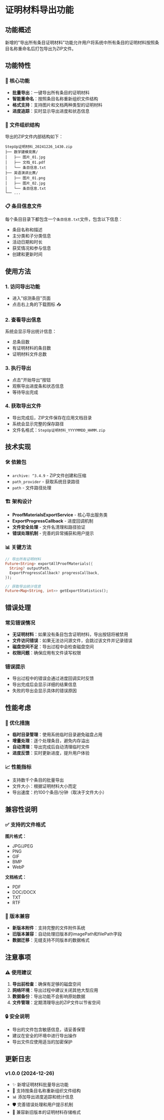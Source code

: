 # 证明材料导出功能

## 功能概述

新增的"导出所有条目证明材料"功能允许用户将系统中所有条目的证明材料按照条目名称重命名后打包导出为ZIP文件。

## 功能特性

### 🚀 核心功能
- **批量导出**：一键导出所有条目的证明材料
- **智能重命名**：按照条目名称重新组织文件结构
- **格式支持**：支持图片和文档两种类型的证明材料
- **进度追踪**：实时显示导出进度和状态信息

### 📁 文件组织结构
导出的ZIP文件内部结构如下：
```
StepUp证明材料_20241226_1430.zip
├── 数学建模竞赛/
│   ├── 图片_01.jpg
│   ├── 文档_01.pdf
│   └── 条目信息.txt
├── 英语演讲比赛/
│   ├── 图片_01.png
│   ├── 图片_02.jpg
│   └── 条目信息.txt
└── ...
```

### 📋 条目信息文件
每个条目目录下都包含一个`条目信息.txt`文件，包含以下信息：
- 条目名称和描述
- 主分类和子分类信息
- 活动日期和时长
- 获奖情况和参与信息
- 创建和更新时间

## 使用方法

### 1. 访问导出功能
- 进入"综测条目"页面
- 点击右上角的下载图标 📥

### 2. 查看导出信息
系统会显示导出统计信息：
- 总条目数
- 有证明材料的条目数
- 证明材料文件总数

### 3. 执行导出
- 点击"开始导出"按钮
- 观察导出进度条和状态信息
- 等待导出完成

### 4. 获取导出文件
- 导出完成后，ZIP文件保存在应用文档目录
- 系统会显示完整的保存路径
- 文件名格式：`StepUp证明材料_YYYYMMDD_HHMM.zip`

## 技术实现

### 🛠️ 依赖包
- `archive: ^3.4.9` - ZIP文件创建和压缩
- `path_provider` - 获取系统目录路径
- `path` - 文件路径处理

### 🏗️ 架构设计
- **ProofMaterialsExportService** - 核心导出服务类
- **ExportProgressCallback** - 进度回调机制
- **文件安全处理** - 文件名清理和路径验证
- **错误处理机制** - 完善的异常捕获和用户提示

### 📊 关键方法
```dart
// 导出所有证明材料
Future<String> exportAllProofMaterials({
  String? outputPath,
  ExportProgressCallback? progressCallback,
});

// 获取导出统计信息
Future<Map<String, int>> getExportStatistics();
```

## 错误处理

### 常见错误情况
- **无证明材料**：如果没有条目包含证明材料，导出按钮将被禁用
- **文件访问错误**：如果无法访问源文件，会跳过该文件并记录错误
- **磁盘空间不足**：导出过程中会检查磁盘空间
- **权限问题**：确保应用有文件读写权限

### 错误提示
- 导出过程中的错误会通过进度回调实时反馈
- 导出完成后会显示详细的结果信息
- 失败的导出会显示具体的错误原因

## 性能考虑

### 🚀 优化措施
- **临时目录管理**：使用系统临时目录避免磁盘占用
- **增量处理**：逐个处理条目，避免内存溢出
- **自动清理**：导出完成后自动清理临时文件
- **进度反馈**：实时更新进度，提升用户体验

### 📈 性能指标
- 支持数千个条目的批量导出
- 文件大小：根据证明材料大小而定
- 导出速度：约100个条目/分钟（取决于文件大小）

## 兼容性说明

### ✅ 支持的文件格式
**图片格式：**
- JPG/JPEG
- PNG
- GIF
- BMP
- WebP

**文档格式：**
- PDF
- DOC/DOCX
- TXT
- RTF

### 🔄 版本兼容
- **新版本附件**：支持完整的文件附件系统
- **旧版本兼容**：自动处理旧版本的imagePath和filePath字段
- **数据迁移**：无缝支持不同版本的数据格式

## 注意事项

### ⚠️ 使用建议
1. **导出前检查**：确保有足够的磁盘空间
2. **网络环境**：导出过程中建议关闭其他大型应用
3. **数据备份**：导出功能不会影响原始数据
4. **文件管理**：定期清理导出的ZIP文件以节省空间

### 🔒 安全说明
- 导出的文件包含敏感信息，请妥善保管
- 建议在安全的环境中进行导出操作
- 导出文件应使用适当的加密保护

## 更新日志

### v1.0.0 (2024-12-26)
- ✨ 新增证明材料批量导出功能
- 📁 支持按条目名称重新组织文件结构
- 📊 添加导出进度追踪和统计信息
- 🛡️ 完善错误处理和用户提示机制
- 🔄 兼容新旧版本的证明材料存储格式